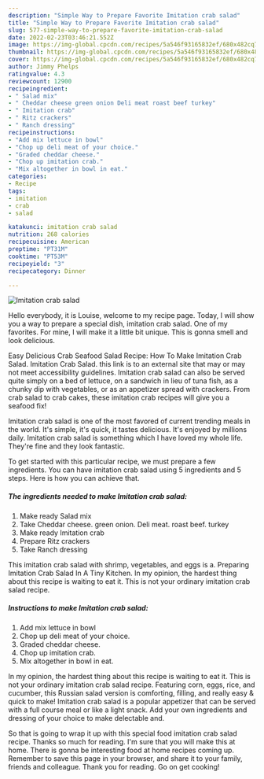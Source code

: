 ```yaml
---
description: "Simple Way to Prepare Favorite Imitation crab salad"
title: "Simple Way to Prepare Favorite Imitation crab salad"
slug: 577-simple-way-to-prepare-favorite-imitation-crab-salad
date: 2022-02-23T03:46:21.552Z
image: https://img-global.cpcdn.com/recipes/5a546f93165832ef/680x482cq70/imitation-crab-salad-recipe-main-photo.jpg
thumbnail: https://img-global.cpcdn.com/recipes/5a546f93165832ef/680x482cq70/imitation-crab-salad-recipe-main-photo.jpg
cover: https://img-global.cpcdn.com/recipes/5a546f93165832ef/680x482cq70/imitation-crab-salad-recipe-main-photo.jpg
author: Jimmy Phelps
ratingvalue: 4.3
reviewcount: 12900
recipeingredient:
- " Salad mix"
- " Cheddar cheese green onion Deli meat roast beef turkey"
- " Imitation crab"
- " Ritz crackers"
- " Ranch dressing"
recipeinstructions:
- "Add mix lettuce in bowl"
- "Chop up deli meat of your choice."
- "Graded cheddar cheese."
- "Chop up imitation crab."
- "Mix altogether in bowl in eat."
categories:
- Recipe
tags:
- imitation
- crab
- salad

katakunci: imitation crab salad 
nutrition: 268 calories
recipecuisine: American
preptime: "PT31M"
cooktime: "PT53M"
recipeyield: "3"
recipecategory: Dinner

---
```



![Imitation crab salad](https://img-global.cpcdn.com/recipes/5a546f93165832ef/680x482cq70/imitation-crab-salad-recipe-main-photo.jpg)

Hello everybody, it is Louise, welcome to my recipe page. Today, I will show you a way to prepare a special dish, imitation crab salad. One of my favorites. For mine, I will make it a little bit unique. This is gonna smell and look delicious.

Easy Delicious Crab Seafood Salad Recipe: How To Make Imitation Crab Salad. Imitation Crab Salad. this link is to an external site that may or may not meet accessibility guidelines. Imitation crab salad can also be served quite simply on a bed of lettuce, on a sandwich in lieu of tuna fish, as a chunky dip with vegetables, or as an appetizer spread with crackers. From crab salad to crab cakes, these imitation crab recipes will give you a seafood fix!

Imitation crab salad is one of the most favored of current trending meals in the world. It's simple, it's quick, it tastes delicious. It's enjoyed by millions daily. Imitation crab salad is something which I have loved my whole life. They're fine and they look fantastic.


To get started with this particular recipe, we must prepare a few ingredients. You can have imitation crab salad using 5 ingredients and 5 steps. Here is how you can achieve that.

<!--inarticleads1-->

##### The ingredients needed to make Imitation crab salad:

1. Make ready  Salad mix
1. Take  Cheddar cheese. green onion. Deli meat. roast beef. turkey
1. Make ready  Imitation crab
1. Prepare  Ritz crackers
1. Take  Ranch dressing


This imitation crab salad with shrimp, vegetables, and eggs is a. Preparing Imitation Crab Salad In A Tiny Kitchen. In my opinion, the hardest thing about this recipe is waiting to eat it. This is not your ordinary imitation crab salad recipe. 

<!--inarticleads2-->

##### Instructions to make Imitation crab salad:

1. Add mix lettuce in bowl
1. Chop up deli meat of your choice.
1. Graded cheddar cheese.
1. Chop up imitation crab.
1. Mix altogether in bowl in eat.


In my opinion, the hardest thing about this recipe is waiting to eat it. This is not your ordinary imitation crab salad recipe. Featuring corn, eggs, rice, and cucumber, this Russian salad version is comforting, filling, and really easy &amp; quick to make! Imitation crab salad is a popular appetizer that can be served with a full course meal or like a light snack. Add your own ingredients and dressing of your choice to make delectable and. 

So that is going to wrap it up with this special food imitation crab salad recipe. Thanks so much for reading. I'm sure that you will make this at home. There is gonna be interesting food at home recipes coming up. Remember to save this page in your browser, and share it to your family, friends and colleague. Thank you for reading. Go on get cooking!

